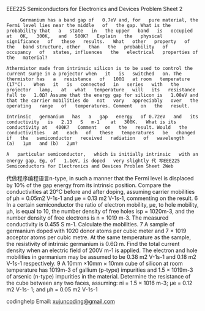 EEE225 Semiconductors for Electronics and Devices Problem Sheet 2

         Germanium has a band gap of   0.7eV and, for   pure material, the Fermi level lies near the middle   of   the gap. What is the probability that   a   state   in   the upper   band   is   occupied   at   0K,   300K,   and   500K?   Explain   the   physical   significance   of   these   results.   What   other   property   of   the   band structure, other   than   the   probability   of   occupancy   of   states, influences   the   electrical   properties of   the   material?

    Athermistor made from intrinsic silicon is to be used to control the current surge in a projector when   it   is   switched   on. The thermistor has   a   resistance   of   100Ω   at room   temperature   (17°C).   When   it   is   connected   in   series   with   the   projector   lamp,   at   what   temperature   will   its   resistance fall to   1.0Ω? Assume that the energy gap for silicon is   1.08eV and that the carrier mobilities do   not   vary   appreciably   over   the   operating   range   of   temperatures. Comment   on   the   result.

    Intrinsic   germanium   has   a   gap   energy   of 0.72eV   and   its   conductivity   is   2.13   S   m-1    at   300K.   What is its conductivity at   400K?   Comment   on   the   result. Would   the   conductivities   at   each   of   these   temperatures   be   changed   if   the   semiconductor   received   radiation   of   wavelength   (a)   1μm   and (b)   2μm?

    A   particular semiconductor,   which is initially intrinsic   with an energy gap, Eg, of   1.1eV, is doped   very slightly 代 写EEE225 Semiconductors for Electronics and Devices Problem Sheet 2Web

代做程序编程语言n-type, in such a manner that the Fermi level is displaced by 10% of the gap energy from its intrinsic position. Compare the conductivities at 20°C before and after doping, assuming carrier mobilities of μh = 0.05m2 V-1s-1 and μe = 0.13 m2 V-1s-1, commenting on the result. 6 In a certain semiconductor the ratio of electron mobility, μe, to hole mobility, μh, is equal to 10, the number density of free holes isp = 1020m-3, and the number density of free electrons is n = 1019 m-3. The measured conductivity is 0.455 S m-1. Calculate the mobilities. 7 A sample of germanium doped with 1020 donor atoms per cubic meter and 7 × 1019 acceptor atoms per cubic metre. At the same temperature as the sample, the resistivity of intrinsic germanium is 0.6Ω m. Find the total current density when an electric field of 200V m-1 is applied. The electron and hole mobilities in germanium may be assumed to be 0.38 m2 V-1s-1 and 0.18 m2 V-1s-1 respectively. 9 A 10mm ×10mm × 10mm cube of silicon at room temperature has 1019m-3 of gallium (p-type) impurities and 1.5 × 1019m-3 of arsenic (n-type) impurities in the material. Determine the resistance of the cube between any two faces, assuming: ni = 1.5 × 1016 m-3; μe = 0.12 m2 V-1s- 1; and μh = 0.05 m2 V-1s-1

  codinghelp Email: xujuncoding@gmail.com
